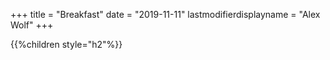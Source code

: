 +++
title = "Breakfast"
date = "2019-11-11"
lastmodifierdisplayname = "Alex Wolf"
+++

{{%children style="h2"%}}
